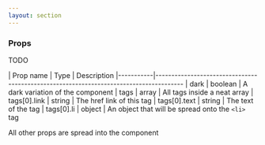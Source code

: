 ```yaml
---
layout: section
---
```


### Props

TODO

| Prop name | Type    | Description
|-----------|---------------------------------------------------------------------------------------
| dark         | boolean | A dark variation of the component
| tags         | array   | All tags inside a neat array
| tags[0].link | string  | The href link of this tag
| tags[0].text | string  | The text of the tag
| tags[0].li   | object  | An object that will be spread onto the `<li>` tag


All other props are spread into the component
